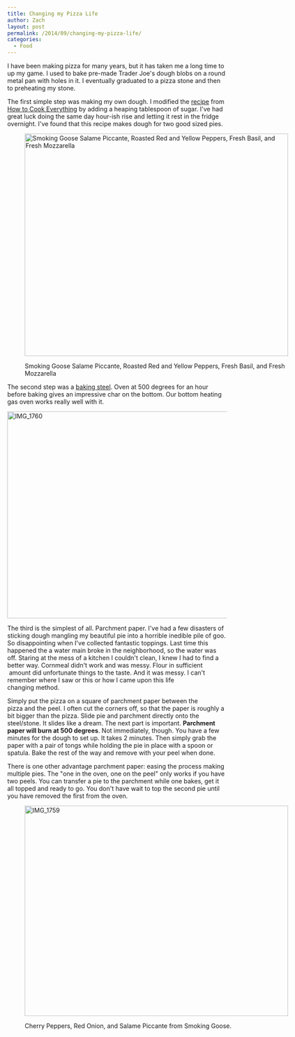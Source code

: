 ```yaml
---
title: Changing my Pizza Life
author: Zach
layout: post
permalink: /2014/09/changing-my-pizza-life/
categories:
  - Food
---
```

I have been making pizza for many years, but it has taken me a long time to up my game. I used to bake pre-made Trader Joe's dough blobs on a round metal pan with holes in it. I eventually graduated to a pizza stone and then to preheating my stone.

The first simple step was making my own dough. I modified the [recipe][1] from [How to Cook Everything][2] by adding a heaping tablespoon of sugar. I've had great luck doing the same day hour-ish rise and letting it rest in the fridge overnight. I've found that this recipe makes dough for two good sized pies.<figure id="attachment_315" style="width: 604px;" class="wp-caption aligncenter">

[<img class="size-large wp-image-315" src="http://zachsteiner.com/wp-content/uploads/2014/09/IMG_1685-1024x868.jpg" alt="Smoking Goose Salame Piccante, Roasted Red and Yellow Peppers, Fresh Basil, and Fresh Mozzarella" width="604" height="511" />][3]<figcaption class="wp-caption-text">Smoking Goose Salame Piccante, Roasted Red and Yellow Peppers, Fresh Basil, and Fresh Mozzarella</figcaption></figure> 

The second step was a [baking steel][4]. Oven at 500 degrees for an hour before baking gives an impressive char on the bottom. Our bottom heating gas oven works really well with it.

[<img class="aligncenter size-large wp-image-309" src="http://zachsteiner.com/wp-content/uploads/2014/09/IMG_1760-1024x806.jpg" alt="IMG_1760" width="604" height="475" />][5]

The third is the simplest of all. Parchment paper. I've had a few disasters of sticking dough mangling my beautiful pie into a horrible inedible pile of goo. So disappointing when I've collected fantastic toppings. Last time this happened the a water main broke in the neighborhood, so the water was off. Staring at the mess of a kitchen I couldn't clean, I knew I had to find a better way. Cornmeal didn't work and was messy. Flour in sufficient  amount did unfortunate things to the taste. And it was messy. I can't remember where I saw or this or how I came upon this life changing method.

Simply put the pizza on a square of parchment paper between the pizza and the peel. I often cut the corners off, so that the paper is roughly a bit bigger than the pizza. Slide pie and parchment directly onto the steel/stone. It slides like a dream. The next part is important. **Parchment paper will burn at 500 degrees**. Not immediately, though. You have a few minutes for the dough to set up. It takes 2 minutes. Then simply grab the paper with a pair of tongs while holding the pie in place with a spoon or spatula. Bake the rest of the way and remove with your peel when done.

There is one other advantage parchment paper: easing the process making multiple pies. The "one in the oven, one on the peel" only works if you have two peels. You can transfer a pie to the parchment while one bakes, get it all topped and ready to go. You don't have wait to top the second pie until you have removed the first from the oven.<figure id="attachment_313" style="width: 604px;" class="wp-caption aligncenter">

[<img class="wp-image-313 size-large" src="http://zachsteiner.com/wp-content/uploads/2014/09/IMG_17593-1024x819.jpg" alt="IMG_1759" width="604" height="483" />][6]<figcaption class="wp-caption-text">Cherry Peppers, Red Onion, and Salame Piccante from Smoking Goose.</figcaption></figure>

 [1]: http://www.nytimes.com/2012/04/18/dining/basic-pizza-dough-recipe.html
 [2]: http://amzn.com/0764578650
 [3]: http://zachsteiner.com/wp-content/uploads/2014/09/IMG_1685.jpg
 [4]: http://bakingsteel.com
 [5]: http://zachsteiner.com/wp-content/uploads/2014/09/IMG_1760.jpg
 [6]: http://zachsteiner.com/wp-content/uploads/2014/09/IMG_17593.jpg